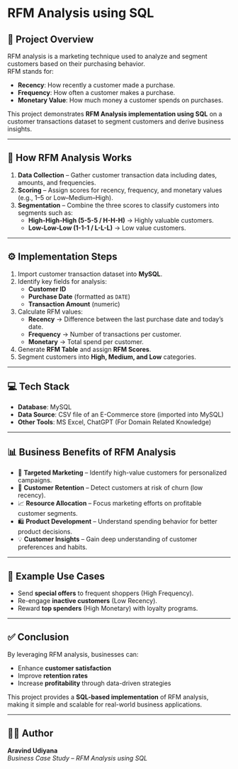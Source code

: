 # RFM Analysis using SQL  

## 📌 Project Overview  
RFM analysis is a marketing technique used to analyze and segment customers based on their purchasing behavior.  
RFM stands for:  
- **Recency**: How recently a customer made a purchase.  
- **Frequency**: How often a customer makes a purchase.  
- **Monetary Value**: How much money a customer spends on purchases.  

This project demonstrates **RFM Analysis implementation using SQL** on a customer transactions dataset to segment customers and derive business insights.  

---

## 🚀 How RFM Analysis Works  
1. **Data Collection** – Gather customer transaction data including dates, amounts, and frequencies.  
2. **Scoring** – Assign scores for recency, frequency, and monetary values (e.g., 1–5 or Low–Medium–High).  
3. **Segmentation** – Combine the three scores to classify customers into segments such as:  
   - **High-High-High (5-5-5 / H-H-H)** → Highly valuable customers.  
   - **Low-Low-Low (1-1-1 / L-L-L)** → Low value customers.  

---

## ⚙️ Implementation Steps  
1. Import customer transaction dataset into **MySQL**.  
2. Identify key fields for analysis:  
   - **Customer ID**  
   - **Purchase Date** (formatted as `DATE`)  
   - **Transaction Amount** (numeric)  
3. Calculate RFM values:  
   - **Recency** → Difference between the last purchase date and today’s date.  
   - **Frequency** → Number of transactions per customer.  
   - **Monetary** → Total spend per customer.  
4. Generate **RFM Table** and assign **RFM Scores**.  
5. Segment customers into **High, Medium, and Low** categories.  

---

## 💻 Tech Stack  
- **Database**: MySQL  
- **Data Source**: CSV file of an E-Commerce store (imported into MySQL)  
- **Other Tools**: MS Excel, ChatGPT (For Domain Related Knowledge)   

---

## 📊 Business Benefits of RFM Analysis  
- 🎯 **Targeted Marketing** – Identify high-value customers for personalized campaigns.  
- 🔄 **Customer Retention** – Detect customers at risk of churn (low recency).  
- 📈 **Resource Allocation** – Focus marketing efforts on profitable customer segments.  
- 🛍️ **Product Development** – Understand spending behavior for better product decisions.  
- 💡 **Customer Insights** – Gain deep understanding of customer preferences and habits.  

---

## 📑 Example Use Cases  
- Send **special offers** to frequent shoppers (High Frequency).  
- Re-engage **inactive customers** (Low Recency).  
- Reward **top spenders** (High Monetary) with loyalty programs.  

---

## ✅ Conclusion  
By leveraging RFM analysis, businesses can:  
- Enhance **customer satisfaction**  
- Improve **retention rates**  
- Increase **profitability** through data-driven strategies  

This project provides a **SQL-based implementation** of RFM analysis, making it simple and scalable for real-world business applications.  

---

## 👨‍💻 Author  
**Aravind Udiyana**  
*Business Case Study – RFM Analysis using SQL*  
